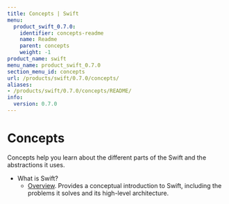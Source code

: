 ```yaml
---
title: Concepts | Swift
menu:
  product_swift_0.7.0:
    identifier: concepts-readme
    name: Readme
    parent: concepts
    weight: -1
product_name: swift
menu_name: product_swift_0.7.0
section_menu_id: concepts
url: /products/swift/0.7.0/concepts/
aliases:
- /products/swift/0.7.0/concepts/README/
info:
  version: 0.7.0
---
```


# Concepts

Concepts help you learn about the different parts of the Swift and the abstractions it uses.

- What is Swift?
  - [Overview](/products/swift/0.7.0/concepts/what-is-swift/overview). Provides a conceptual introduction to Swift, including the problems it solves and its high-level architecture.
